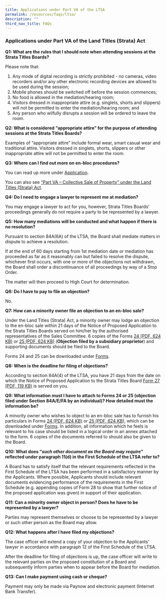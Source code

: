 ```yaml
---
title: Applications under Part VA of the LTSA
permalink: /resources/faqs/ltsa/
description: ""
third_nav_title: FAQs
---
```

### **Applications under Part VA of the Land Titles (Strata) Act**

**Q1: What are the rules that I should note when attending sessions at the Strata Titles Boards?**

Please note that:

1.  Any mode of digital recording is strictly prohibited - no cameras, video recorders and/or any other electronic recording devices are allowed to be used during the session;
2.  Mobile phones should be switched off before the session commences;
3.  No food is allowed in the mediation/hearing room;
4.  Visitors dressed in inappropriate attire (e.g. singlets, shorts and slippers) will not be permitted to enter the mediation/hearing room; and
5.  Any person who wilfully disrupts a session will be ordered to leave the room.

**Q2: What is considered “appropriate attire” for the purpose of attending sessions at the Strata Titles Boards?**

Examples of “appropriate attire” include formal wear, smart casual wear and traditional attire. Visitors dressed in singlets, shorts, slippers or other inappropriate attire will not be permitted to enter the room.

**Q3: Where can I find out more on en-bloc procedures?**

You can read up more under [Application](/general-proceedings/application/applicant/).
  
You can also see [“Part VA – Collective Sale of Property” under the Land Titles (Strata) Act](https://sso.agc.gov.sg/Act/LTSA1967 "Part VA – Collective Sale of Property").

**Q4: Do I need to engage a lawyer to represent me at mediation?**

You may engage a lawyer to act for you, however, Strata Titles Boards' proceedings generally do not require a party to be represented by a lawyer.

**Q5: How many mediations will be conducted and what happen if there is no resolution?**

Pursuant to section 84A(6A) of the LTSA, the Board shall mediate matters in dispute to achieve a resolution.  
  
If at the end of 60 days starting from 1st mediation date or mediation has proceeded as far as it reasonably can but failed to resolve the dispute, whichever first occurs, with one or more of the objections not withdrawn, the Board shall order a discontinuance of all proceedings by way of a Stop Order.  
  
The matter will then proceed to High Court for determination.

**Q6: Do I have to pay to file an objection?**

No.

**Q7: How can a minority owner file an objection to an en-bloc sale?**

Under the Land Titles (Strata) Act, a minority owner may lodge an objection to the en-bloc sale within 21 days of the Notice of Proposed Application to the Strata Titles Boards served on him/her by the authorised representatives of the Sales Committee. 6 copies of the Forms [24 (PDF, 624 KB)](/files/FAQS/LTSA/form-24.pdf) or [25 (PDF, 624 KB)](/files/FAQS/LTSA/form-25.pdf) (**Objection filed by a subsidiary proprietor**) and supporting documents should be filed to the Board.  
  
Forms 24 and 25 can be downloaded under [Forms](/resources/forms/).

**Q8: When is the deadline for filing of objections?**

According to section 84A(4) of the LTSA, you have 21 days from the date on which the Notice of Proposed Application to the Strata Titles Board [Form 27 (PDF, 119 KB)](/files/FAQS/LTSA/form27.pdf) is served on you.

**Q9: What information must I have to attach to Forms 24 or 25 (objection filed under Section 84A/E/FA by an individual)? How detailed must the information be?**

A minority owner who wishes to object to an en-bloc sale has to furnish his particulars in Forms [24 (PDF, 624 KB)](/files/FAQS/LTSA/form-24.pdf) or [25 (PDF, 624 KB)](/files/FAQS/LTSA/form-25.pdf), which can be downloaded under [Forms](/resources/forms/). In addition, all information which he feels is relevant to his case should be listed in a logical order in an annex attached to the form. 6 copies of the documents referred to should also be given to the Board.

**Q10: What does “_such other document as the Board may require_” reflected under paragraph 11(d) in the First Schedule of the LTSA refer to?**

A Board has to satisfy itself that the relevant requirements reflected in the First Schedule of the LTSA has been performed in a satisfactory manner by the Applicants. Where possible, Applicants should include relevant documents evidencing performance of the requirements in the First Schedule (e.g. appending copies of Form 28 to show that further notice of the proposed application was given) in support of their application.

**Q11: Can a minority owner object in person? Does he have to be represented by a lawyer?**

Parties may represent themselves or choose to be represented by a lawyer or such other person as the Board may allow.

**Q12: What happens after I have filed my objections?**

The case officer will extend a copy of your objection to the Applicants’ lawyer in accordance with paragraph 12 of the First Schedule of the LTSA.  
  
After the deadline for filing of objections is up, the case officer will write to the relevant parties on the proposed constitution of a Board and subsequently inform parties when to appear before the Board for mediation.

**Q13: Can I make payment using cash or cheque?**

Payment may only be made via Paynow and electronic payment (Internet Bank Transfer).